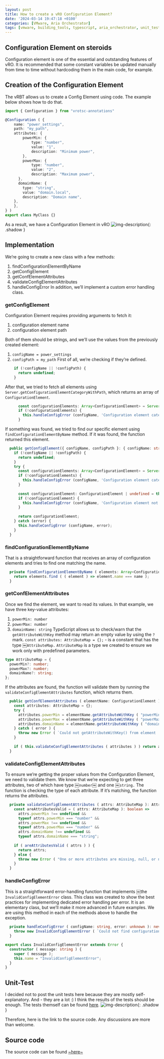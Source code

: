 ```yaml
---
layout: post
title: How to create a vRO Configuration Element?
date: '2024-03-14 19:47:18 +0100'
categories: [VMware, Aria Orchestrator]
tags: [vmware, building_tools, typescript, aria_orchestrator, unit_test, jasmine, configuration_element]
---
```

## Configuration Element on steroids

Configuration element is one of the essential and outstanding features of vRO. It is recommended that some constant variables be updated manually from time to time without hardcoding them in the main code, for example.

## Creation of the Configuration Element

The vRBT allows us to create a Config Element using code. The example below shows how to do that.

```typescript
import { Configuration } from "vrotsc-annotations"

@Configuration ( {
    name: "power_settings",
    path: "my_path",
    attributes: {
        powerMin: {
            type: "number",
            value: "1",
            description: "Minimum power",
        },
        powerMax: {
            type: "number",
            value: "2",
            description: "Maximum power",
      },
      domainName: {
        type: "string",
        value: "domain.local",
        description: "Domain name",
    },
    },
} )
export class MyClass {}

```

As a result, we have a Configuration Element in vRO
![img-description](/assets/img/vro-configuration-element-how-to/image.png){: .shadow }

## Implementation

We’re going to create a new class with a few methods:

1. findConfigurationElementByName
2. getConfigElement
3. getConfElementAttributes
4. validateConfigElementAttributes
5. handleConfigError
In addition, we’ll implement a custom error handling class.

### getConfigElement

Configuration Element requires providing arguments to fetch it:

1. configuration element name
2. configuration element path

Both of them should be strings, and we’ll use the values from the previously created element:

1. `configName = power_settings`
2. `configPath = my_path`
First of all, we’re checking if they’re defined.

```typescript
    if (!configName || !configPath) {
      return undefined;
    }
```

After that, we tried to fetch all elements using `Server.getConfigurationElementCategoryWithPath`, which returns an array of `ConfigurationElement`.

```typescript
      const configurationElements: Array<ConfigurationElement> = Server.getConfigurationElementCategoryWithPath (configPath)?.allConfigurationElements;
      if (!configurationElements) {
        this.handleConfigError (configName, 'Configuration element category not found');
      }
```

If something was found, we tried to find our specific element using `findConfigurationElementByName` method. If it was found, the function returned this element.

```typescript
  public getConfigElement({ configName, configPath }: { configName: string; configPath: string }): ConfigurationElement | undefined {
    if (!configName || !configPath) {
      return undefined;
    }
    try {
      const configurationElements: Array<ConfigurationElement> = Server.getConfigurationElementCategoryWithPath (configPath)?.allConfigurationElements;
      if (!configurationElements) {
        this.handleConfigError (configName, 'Configuration element category not found');
      }
  
      const configurationElement: ConfigurationElement | undefined = this.findConfigurationElementByName (configurationElements, configName);
      if (!configurationElement) {
        this.handleConfigError (configName, 'Configuration element not found');
      }
  
      return configurationElement;
    } catch (error) {
      this.handleConfigError (configName, error);
    }
  }

```

### findConfigurationElementByName

That is a straightforward function that receives an array of configuration elements and tries to find one matching the name.

```typescript
  private findConfigurationElementByName ( elements: Array<ConfigurationElement>, name: string ): ConfigurationElement | undefined {
    return elements.find ( ( element ) => element.name === name );
  }

```

### getConfElementAttributes

Once we find the element, we want to read its values. In that example, we have three key-value attributes:

1. `powerMin: number`
2. `powerMax: number`
3. `domainName: string`
TypeScript allows us to check/warn that the `getAttributeWithKey` method may return an empty value by using the `?` mark.
`const attributes: AttributeMap = {};`  - is a constant that has the type ￼`AttributeMap.` `AttributeMap` is a type we created to ensure we work only with predefined parameters.

```typescript
type AttributeMap = {
  powerMin?: number;
  powerMax?: number;
  domainName?: string;
};
```

If the attributes are found, the function will validate them by running the `validateConfigElementAttributes` function, which returns them.

```typescript
  public getConfElementAttributes ( elementName: ConfigurationElement ): AttributeMap | undefined {
    const attributes: AttributeMap = {};
    try {
      attributes.powerMin = elementName.getAttributeWithKey ( "powerMin" )?.value;
      attributes.powerMax = elementName.getAttributeWithKey ( "powerMax" )?.value;
      attributes.domainName = elementName.getAttributeWithKey ( "domainName" )?.value;
    } catch ( error ) {
      throw new Error ( `Could not getAttributeWithKey() from element '${elementName}'. ${error}` );
    }
    
    if ( this.validateConfigElementAttributes ( attributes ) ) return attributes
  }

```

### validateConfigElementAttributes

To ensure we’re getting the proper values from the Configuration Element, we need to validate them. We know that we’re expecting to get three attributes, two of which have type ￼`number`￼ and one ￼`string.`
The function is checking the type of each attribute. If it’s matching, the function returns the attributes.

```typescript
  private validateConfigElementAttributes ( attrs: AttributeMap ): AttributeMap {
    const areAttributesValid = ( attrs: AttributeMap ): boolean =>
      attrs.powerMin !== undefined &&
      typeof attrs.powerMin === "number" &&
      attrs.powerMax !== undefined &&
      typeof attrs.powerMax === "number" &&
      attrs.domainName !== undefined &&
      typeof attrs.domainName === "string";
  
    if ( areAttributesValid ( attrs ) ) {
      return attrs;
    } else {
      throw new Error ( "One or more attributes are missing, null, or not a number (powerMin/powerMax) or string (domainName)" );
    }
  }
```

### handleConfigError

This is a straightforward error-handling function that implements ￼the `InvalidConfigElementError` class. This class was created to show the best practices for implementing dedicated error handling per error. It is an elementary class, but we’ll make it more advanced in future examples.
We are using this method in each of the methods above to handle the exception.

```typescript
  private handleConfigError ( configName: string, error: unknown ): never {
    throw new InvalidConfigElementError ( `Could not find configuration element ${configName}. ${error}` );
  }
```

```typescript
export class InvalidConfigElementError extends Error {
  constructor ( message: string ) {
    super ( message );
    this.name = "InvalidConfigElementError";
  }
}
```

## Unit-Test

I decided not to post the unit tests here because they are mostly self-explanatory. And - they are a lot :)
I think the results of the tests should be enough. The tests themself can be found [here](https://github.com/unbreakabl3/vmware_aria_orchestrator_examples/blob/main/src/test/configElement.test.ts).
![img-description](/assets/img/vro-configuration-element-how-to/image%202.png){: .shadow }

Therefore, here is the link to the source code. Any discussions are more than welcome.

## Source code

The source code can be found [~here~](~https://github.com/unbreakabl3/vmware_aria_orchestrator_examples.git~)
